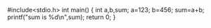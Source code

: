 #include<stdio.h>
int main()
{
int a,b,sum;
a=123;
b=456;
sum=a+b;
printf("sum is %d\n",sum);
return 0;
}
